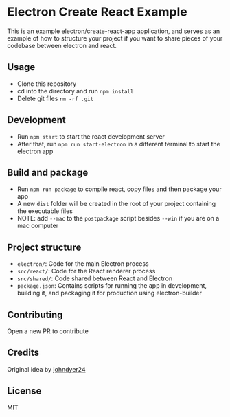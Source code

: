 # Electron Create React Example

This is an example electron/create-react-app application, and serves as an example of how to structure your project if you want to share pieces of your codebase between electron and react.

## Usage

- Clone this repository
- cd into the directory and run `npm install`
- Delete git files `rm -rf .git`

## Development

- Run `npm start` to start the react development server
- After that, run `npm run start-electron` in a different terminal to start the electron app

## Build and package

- Run `npm run package` to compile react, copy files and then package your app
- A new `dist` folder will be created in the root of your project containing the executable files
- NOTE: add `--mac` to the `postpackage` script besides `--win` if you are on a mac computer

## Project structure

- `electron/`: Code for the main Electron process
- `src/react/`: Code for the React renderer process
- `src/shared/`: Code shared between React and Electron
- `package.json`: Contains scripts for running the app in development, building it, and packaging it for production using electron-builder

## Contributing

Open a new PR to contribute

## Credits

Original idea by [johndyer24](https://github.com/johndyer24)

## License

MIT